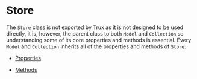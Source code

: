 # Store

The `Store` class is not exported by Trux as it is not designed to be used directly, it is, however, the parent class to both `Model` and `Collection` so understanding some of its core properties and methods is essential. Every `Model` and `Collection` inherits all of the properties and methods of `Store`.

* [Properties](/api/store/properties.md)

* [Methods](/api/store/methods.md)



